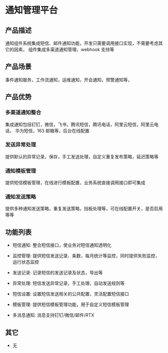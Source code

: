 # 通知管理平台

## 产品描述

通知组件系统集成短信、邮件通知功能，开发只需要调用接口实现，不需要考虑其它的因素，
组件集成多渠道通知管理，webhook 支持等

## 产品场景

事件通知服务，工作流通知，运维通知，开会通知，预警通知等，

## 产品优势

### 多渠道通知整合

集成通知包括钉钉，微信，飞书，腾讯短信，腾讯电话，阿里云短信，阿里云电话，
华为短信，163 邮箱等，后台在线配置

### 发送异常处理

提供默认的异常记录，保存，手工发送处理，自定义重复发布策略，延迟策略等

### 通知模板管理

提供短信模板管理，在线进行模板配置，业务系统直接调用接口即可集成

### 通知发送策略

提供多种通知发送策略，重复发送策略，挡板处理等，可在线配置开关，是否启用等等

## 功能列表

- 短信通知: 整合短信接口，使业务对短信通知透明化

- 监控管理: 提供短信发送记录、条数，每月统计等监控，同时提供失败监控，运行状态监控

- 发送记录: 记录短信的发送记录及状态，导出等

- 异常处理: 短信发送异常记录，手工处理，自动发送规则等

- 短信设置: 设置短信发送相关的公共配置，灵活配置短信接口

- 模板管理: 提供短信模板管理功能，用于自定义短信模板管理

- 多消息通知: 消息支持钉钉/微信/邮件/RTX

## 其它

- 无
